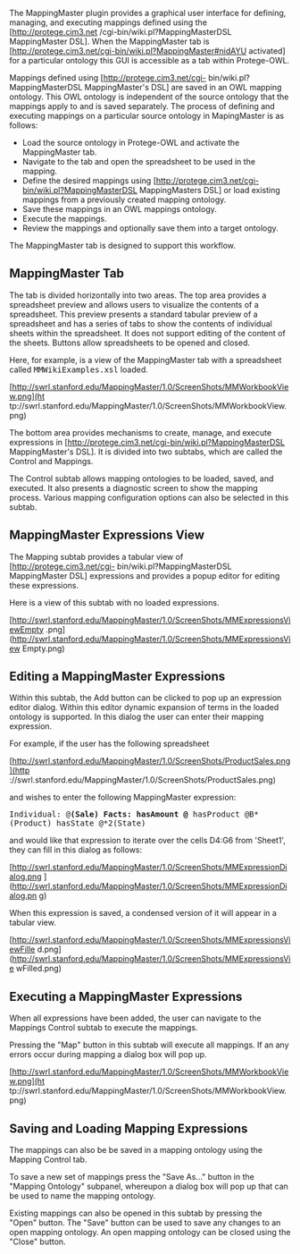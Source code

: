 The MappingMaster plugin provides a graphical user interface for defining,
managing, and executing mappings defined using the [http://protege.cim3.net
/cgi-bin/wiki.pl?MappingMasterDSL MappingMaster DSL]. When the MappingMaster
tab is [http://protege.cim3.net/cgi-bin/wiki.pl?MappingMaster#nidAYU
activated] for a particular ontology this GUI is accessible as a tab within
Protege-OWL.

Mappings defined using [http://protege.cim3.net/cgi-
bin/wiki.pl?MappingMasterDSL MappingMaster's DSL] are saved in an OWL mapping
ontology. This OWL ontology is independent of the source ontology that the
mappings apply to and is saved separately. The process of defining and
executing mappings on a particular source ontology in MapingMaster is as
follows:

  * Load the source ontology in Protege-OWL and activate the MappingMaster tab. 
  * Navigate to the tab and open the spreadsheet to be used in the mapping. 
  * Define the desired mappings using [http://protege.cim3.net/cgi-bin/wiki.pl?MappingMasterDSL MappingMasters DSL] or load existing mappings from a previously created mapping ontology. 
  * Save these mappings in an OWL mappings ontology. 
  * Execute the mappings. 
  * Review the mappings and optionally save them into a target ontology. 

The MappingMaster tab is designed to support this workflow.

## MappingMaster Tab

The tab is divided horizontally into two areas. The top area provides a
spreadsheet preview and allows users to visualize the contents of a
spreadsheet. This preview presents a standard tabular preview of a spreadsheet
and has a series of tabs to show the contents of individual sheets within the
spreadsheet. It does not support editing of the content of the sheets. Buttons
allow spreadsheets to be opened and closed.

Here, for example, is a view of the MappingMaster tab with a spreadsheet
called <tt>MMWikiExamples.xsl</tt> loaded.

[http://swrl.stanford.edu/MappingMaster/1.0/ScreenShots/MMWorkbookView.png](ht
tp://swrl.stanford.edu/MappingMaster/1.0/ScreenShots/MMWorkbookView.png)

The bottom area provides mechanisms to create, manage, and execute expressions
in [http://protege.cim3.net/cgi-bin/wiki.pl?MappingMasterDSL MappingMaster's
DSL]. It is divided into two subtabs, which are called the Control and
Mappings.

The Control subtab allows mapping ontologies to be loaded, saved, and
executed. It also presents a diagnostic screen to show the mapping process.
Various mapping configuration options can also be selected in this subtab.

## MappingMaster Expressions View

The Mapping subtab provides a tabular view of [http://protege.cim3.net/cgi-
bin/wiki.pl?MappingMasterDSL MappingMaster DSL] expressions and provides a
popup editor for editing these expressions.

Here is a view of this subtab with no loaded expressions.

[http://swrl.stanford.edu/MappingMaster/1.0/ScreenShots/MMExpressionsViewEmpty
.png](http://swrl.stanford.edu/MappingMaster/1.0/ScreenShots/MMExpressionsView
Empty.png)

## Editing a MappingMaster Expressions

Within this subtab, the Add button can be clicked to pop up an expression
editor dialog. Within this editor dynamic expansion of terms in the loaded
ontology is supported. In this dialog the user can enter their mapping
expression.

For example, if the user has the following spreadsheet

[http://swrl.stanford.edu/MappingMaster/1.0/ScreenShots/ProductSales.png](http
://swrl.stanford.edu/MappingMaster/1.0/ScreenShots/ProductSales.png)

and wishes to enter the following MappingMaster expression:

<tt> Individual: @**(Sale) Facts: hasAmount @** hasProduct @B*(Product)
hasState @*2(State) </tt>

and would like that expression to iterate over the cells D4:G6 from 'Sheet1',
they can fill in this dialog as follows:

[http://swrl.stanford.edu/MappingMaster/1.0/ScreenShots/MMExpressionDialog.png
](http://swrl.stanford.edu/MappingMaster/1.0/ScreenShots/MMExpressionDialog.pn
g)

When this expression is saved, a condensed version of it will appear in a
tabular view.

[http://swrl.stanford.edu/MappingMaster/1.0/ScreenShots/MMExpressionsViewFille
d.png](http://swrl.stanford.edu/MappingMaster/1.0/ScreenShots/MMExpressionsVie
wFilled.png)

## Executing a MappingMaster Expressions

When all expressions have been added, the user can navigate to the Mappings
Control subtab to execute the mappings.

Pressing the "Map" button in this subtab will execute all mappings. If an any
errors occur during mapping a dialog box will pop up.

[http://swrl.stanford.edu/MappingMaster/1.0/ScreenShots/MMWorkbookView.png](ht
tp://swrl.stanford.edu/MappingMaster/1.0/ScreenShots/MMWorkbookView.png)

## Saving and Loading Mapping Expressions

The mappings can also be be saved in a mapping ontology using the Mapping
Control tab.

To save a new set of mappings press the "Save As..." button in the "Mapping
Ontology" subpanel, whereupon a dialog box will pop up that can be used to
name the mapping ontology.

Existing mappings can also be opened in this subtab by pressing the "Open"
button. The "Save" button can be used to save any changes to an open mapping
ontology. An open mapping ontology can be closed using the "Close" button.

